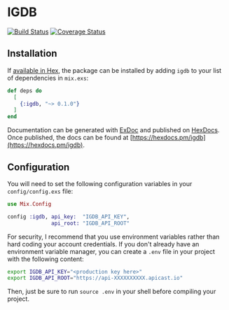 # IGDB
[![Build Status](https://api.travis-ci.org/tomasz-tomczyk/igdb.svg?branch=master)](https://travis-ci.org/tomasz-tomczyk/igdb)
[![Coverage Status](https://coveralls.io/repos/github/tomasz-tomczyk/igdb/badge.svg?branch=master)](https://coveralls.io/github/tomasz-tomczyk/igdb?branch=master)

## Installation

If [available in Hex](https://hex.pm/docs/publish), the package can be installed
by adding `igdb` to your list of dependencies in `mix.exs`:

```elixir
def deps do
  [
    {:igdb, "~> 0.1.0"}
  ]
end
```

Documentation can be generated with [ExDoc](https://github.com/elixir-lang/ex_doc)
and published on [HexDocs](https://hexdocs.pm). Once published, the docs can
be found at [https://hexdocs.pm/igdb](https://hexdocs.pm/igdb).

## Configuration

You will need to set the following configuration variables in your
`config/config.exs` file:

```elixir
use Mix.Config

config :igdb, api_key:  "IGDB_API_KEY",
              api_root: "IGDB_API_ROOT"
```

For security, I recommend that you use environment variables rather than hard
coding your account credentials. If you don't already have an environment
variable manager, you can create a `.env` file in your project with the
following content:

```bash
export IGDB_API_KEY="<production key here>"
export IGDB_API_ROOT="https://api-XXXXXXXXXX.apicast.io"
```

Then, just be sure to run `source .env` in your shell before compiling your
project.
